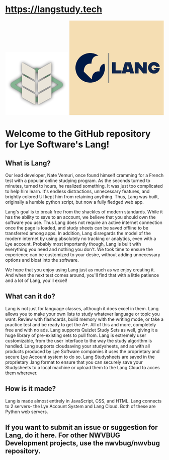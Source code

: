 # https://langstudy.tech

<img src="https://github.com/nwvbug/nwvbug-logos/blob/main/lye%20logo/lyelogo.png?raw=true" height="200px" width="auto">
 <img src="https://github.com/nwvbug/nwvbug-logos/blob/main/Lang%20Logos/RedesLangwBg.png" width="300" height="300">

# Welcome to the GitHub repository for Lye Software's Lang!

## What is Lang?
Our lead developer, Nate Vemuri, once found himself cramming for a French test with a popular online studying program. 
As the seconds turned to minutes, turned to hours, he realized something. It was just too complicated to help him learn.
It's endless distractions, unnecessary features, and brightly colored UI kept him from retaining anything. 
Thus, Lang was built, originally a humble python script, but now a fully fledged web app.
                    
Lang's goal is to break free from the shackles of modern standards. 
While it has the ability to save to an account, we believe that you should own the software you use. 
Thus Lang does not require an active internet connection once the page is loaded, and study sheets can be saved offline to be transferred among apps. 
In addition, Lang disregards the model of the modern internet by using absolutely no tracking or analytics, even with a Lye account. 
Probably most importantly though, Lang is built with everything you need and nothing you don't. 
We took time to ensure the experience can be customized to your desire, without adding unnecessary options and bloat into the software. 
                
We hope that you enjoy using Lang just as much as we enjoy creating it.
And when the next test comes around, you'll find that with a little patience and a lot of Lang, you'll excel!
           
## What can it do?

Lang is not just for language classes, although it does excel in them. Lang allows you to make your own lists to study whatever language or topic you want. Review with flashcards, build memory with the writing mode, or take a practice test and be ready to get the A+. All of this and more, completely free and with no ads. Lang supports Quizlet Study Sets as well, giving it a huge library of pre-existing sets to pull from. Lang is extremely user customizable, from the user interface to the way the study algorithm is handled. Lang supports cloudsaving your studysheets, and as with all products produced by Lye Software companies it uses the proprietary and secure Lye Account system to do so. Lang Studysheets are saved in the proprietary .lang format to ensure that you can securely save your Studysheets to a local machine or upload them to the Lang Cloud to acces them wherever.
                
## How is it made?

Lang is made almost entirely in JavaScript, CSS, and HTML. Lang connects to 2 servers- the Lye Account System and Lang Cloud. Both of these are Python web servers.

## If you want to submit an issue or suggestion for Lang, do it here. For other NWVBUG Development projects, use the nwvbug/nwvbug repository. 





